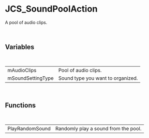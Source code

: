 <div id="content-header">
  <h1>JCS_SoundPoolAction</h1>
</div>

<p>
  A pool of audio clips.
</p>


<br/>
<h2>Variables</h2>
<br/>

<table>
  <tr>
    <td>mAudioClips</td>
    <td>Pool of audio clips.</td>
  </tr>
  <tr>
    <td>mSoundSettingType</td>
    <td>Sound type you want to organized.</td>
  </tr>
</table>


<br/>
<h2>Functions</h2>
<br/>

<table>
  <tr>
    <td>PlayRandomSound</td>
    <td>Randomly play a sound from the pool.</td>
  </tr>
</table>

